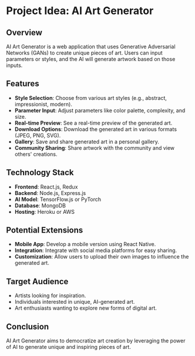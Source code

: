 # Project Idea: AI Art Generator

## Overview
AI Art Generator is a web application that uses Generative Adversarial Networks (GANs) to create unique pieces of art. Users can input parameters or styles, and the AI will generate artwork based on those inputs.

## Features
- **Style Selection**: Choose from various art styles (e.g., abstract, impressionist, modern).
- **Parameter Input**: Adjust parameters like color palette, complexity, and size.
- **Real-time Preview**: See a real-time preview of the generated art.
- **Download Options**: Download the generated art in various formats (JPEG, PNG, SVG).
- **Gallery**: Save and share generated art in a personal gallery.
- **Community Sharing**: Share artwork with the community and view others' creations.

## Technology Stack
- **Frontend**: React.js, Redux
- **Backend**: Node.js, Express.js
- **AI Model**: TensorFlow.js or PyTorch
- **Database**: MongoDB
- **Hosting**: Heroku or AWS

## Potential Extensions
- **Mobile App**: Develop a mobile version using React Native.
- **Integration**: Integrate with social media platforms for easy sharing.
- **Customization**: Allow users to upload their own images to influence the generated art.

## Target Audience
- Artists looking for inspiration.
- Individuals interested in unique, AI-generated art.
- Art enthusiasts wanting to explore new forms of digital art.

## Conclusion
AI Art Generator aims to democratize art creation by leveraging the power of AI to generate unique and inspiring pieces of art.
